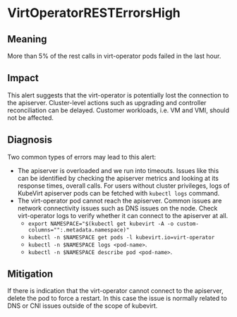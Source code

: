 # VirtOperatorRESTErrorsHigh 

## Meaning

More than 5% of the rest calls in virt-operator pods failed in the last hour. 

## Impact

This alert suggests that the virt-operator is potentially lost the connection to the apiserver. Cluster-level actions such as upgrading and controller reconciliation can be delayed. Customer workloads, i.e. VM and VMI, should not be affected.

## Diagnosis

Two common types of errors may lead to this alert:
- The apiserver is overloaded and we run into timeouts. Issues like this can be identified by checking the apiserver metrics and looking at its response times, overall calls.  For users without cluster privileges, logs of KubeVirt apiserver pods can be fetched with `kubectl logs` command.
- The virt-operator pod cannot reach the apiserver. Common issues are network connectivity issues such as DNS issues on the node. Check virt-operator logs to verify whether it can connect to the apiserver at all.
    - `export NAMESPACE="$(kubectl get kubevirt -A -o custom-columns="":.metadata.namespace)"`
    - `kubectl -n $NAMESPACE get pods -l kubevirt.io=virt-operator`
    - `kubectl -n $NAMESPACE logs <pod-name>`.
    - `kubectl -n $NAMESPACE describe pod <pod-name>`.

## Mitigation

If there is indication that the virt-operator cannot connect to the apiserver, delete the pod to force a restart. In this case the issue is normally related to DNS or CNI issues outside of the scope of kubevirt.

